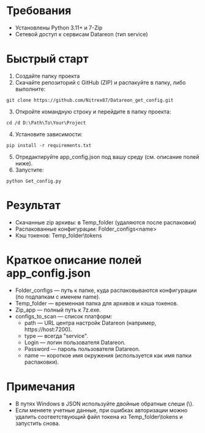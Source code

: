 # Требования
  - Установлены Python 3.11+ и 7-Zip
  - Сетевой доступ к сервисам Datareon (тип service)

# Быстрый старт
1. Создайте папку проекта
2. Скачайте репозиторий с GitHub (ZIP) и распакуйте в папку, либо выполните:

```
git clone https://github.com/Nitrex87/Datareon_get_config.git
```
3. Откройте командную строку и перейдите в папку проекта:

```
cd /d D:\Path\To\Your\Project
```
4. Установите зависимости:
     
```
pip install -r requirements.txt
```
5. Отредактируйте app_config.json под вашу среду (см. описание полей ниже).
6. Запустите:

```
python Get_config.py
```
# Результат
  - Скачанные zip архивы: в Temp_folder (удаляются после распаковки)
  - Распакованные конфигурации: Folder_configs\<name>
  - Кэш токенов: Temp_folder\tokens

# Краткое описание полей app_config.json
- Folder_configs — путь к папке, куда распаковываются конфигурации (по подпапкам с именем name).
- Temp_folder — временная папка для архивов и кэша токенов.
- Zip_app — полный путь к 7z.exe.
- configs_to_scan — список платформ:
  - path — URL центра настройк Datareon (например, https://host:7200).
  - type — всегда "service".
  - Login — логин пользователя Datareon.
  - Password — пароль пользователя Datareon.
  - name — короткое имя окружения (используется как имя папки распаковки).

# Примечания
- В путях Windows в JSON используйте двойные обратные слеши (\\).
- Если меняете учетные данные, при ошибках авторизации можно удалить соответствующий файл токена из Temp_folder\tokens и запустить снова.
